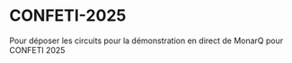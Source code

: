 # CONFETI-2025
Pour déposer les circuits pour la démonstration en direct de MonarQ pour CONFETI 2025

